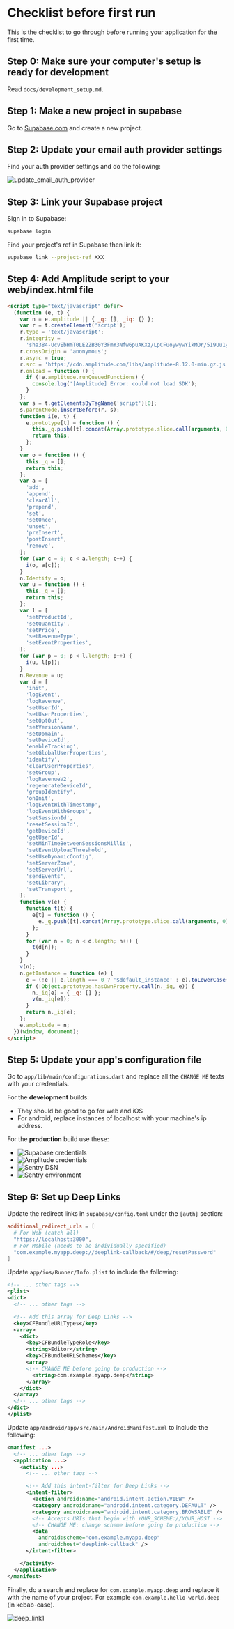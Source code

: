 # Checklist before first run

This is the checklist to go through before running your application for the
first time.

## Step 0: Make sure your computer's setup is ready for development

Read `docs/development_setup.md`.

## Step 1: Make a new project in supabase

Go to [Supabase.com](https://supabase.com) and create a new project.

## Step 2: Update your email auth provider settings

Find your auth provider settings and do the following:

![update_email_auth_provider](images/checklist_before_first_run/update_email_auth_provider.png?raw=true)

## Step 3: Link your Supabase project

Sign in to Supabase:

```sh
supabase login
```

Find your project's ref in Supabase then link it:

```sh
supabase link --project-ref XXX
```

## Step 4: Add Amplitude script to your web/index.html file

```html
<script type="text/javascript" defer>
  (function (e, t) {
    var n = e.amplitude || { _q: [], _iq: {} };
    var r = t.createElement('script');
    r.type = 'text/javascript';
    r.integrity =
      'sha384-UcvEbHmT0LE2ZB30Y3FmY3Nfw6puAKXz/LpCFuoywywYikMOr/519Uu1yNq2nL9w';
    r.crossOrigin = 'anonymous';
    r.async = true;
    r.src = 'https://cdn.amplitude.com/libs/amplitude-8.12.0-min.gz.js';
    r.onload = function () {
      if (!e.amplitude.runQueuedFunctions) {
        console.log('[Amplitude] Error: could not load SDK');
      }
    };
    var s = t.getElementsByTagName('script')[0];
    s.parentNode.insertBefore(r, s);
    function i(e, t) {
      e.prototype[t] = function () {
        this._q.push([t].concat(Array.prototype.slice.call(arguments, 0)));
        return this;
      };
    }
    var o = function () {
      this._q = [];
      return this;
    };
    var a = [
      'add',
      'append',
      'clearAll',
      'prepend',
      'set',
      'setOnce',
      'unset',
      'preInsert',
      'postInsert',
      'remove',
    ];
    for (var c = 0; c < a.length; c++) {
      i(o, a[c]);
    }
    n.Identify = o;
    var u = function () {
      this._q = [];
      return this;
    };
    var l = [
      'setProductId',
      'setQuantity',
      'setPrice',
      'setRevenueType',
      'setEventProperties',
    ];
    for (var p = 0; p < l.length; p++) {
      i(u, l[p]);
    }
    n.Revenue = u;
    var d = [
      'init',
      'logEvent',
      'logRevenue',
      'setUserId',
      'setUserProperties',
      'setOptOut',
      'setVersionName',
      'setDomain',
      'setDeviceId',
      'enableTracking',
      'setGlobalUserProperties',
      'identify',
      'clearUserProperties',
      'setGroup',
      'logRevenueV2',
      'regenerateDeviceId',
      'groupIdentify',
      'onInit',
      'logEventWithTimestamp',
      'logEventWithGroups',
      'setSessionId',
      'resetSessionId',
      'getDeviceId',
      'getUserId',
      'setMinTimeBetweenSessionsMillis',
      'setEventUploadThreshold',
      'setUseDynamicConfig',
      'setServerZone',
      'setServerUrl',
      'sendEvents',
      'setLibrary',
      'setTransport',
    ];
    function v(e) {
      function t(t) {
        e[t] = function () {
          e._q.push([t].concat(Array.prototype.slice.call(arguments, 0)));
        };
      }
      for (var n = 0; n < d.length; n++) {
        t(d[n]);
      }
    }
    v(n);
    n.getInstance = function (e) {
      e = (!e || e.length === 0 ? '$default_instance' : e).toLowerCase();
      if (!Object.prototype.hasOwnProperty.call(n._iq, e)) {
        n._iq[e] = { _q: [] };
        v(n._iq[e]);
      }
      return n._iq[e];
    };
    e.amplitude = n;
  })(window, document);
</script>
```

## Step 5: Update your app's configuration file

Go to `app/lib/main/configurations.dart` and replace all the `CHANGE ME` texts
with your credentials.

For the **development** builds:

- They should be good to go for web and iOS
- For android, replace instances of localhost with your machine's ip address.

For the **production** build use these:

- ![Supabase credentials](images/checklist_before_first_run/supabase_credentials.png?raw=true)
- ![Amplitude credentials](images/checklist_before_first_run/amplitude_credentials.png?raw=true)
- ![Sentry DSN](images/checklist_before_first_run/sentry_dsn.png?raw=true)
- ![Sentry environment](images/checklist_before_first_run/sentry_environment.png?raw=true)

## Step 6: Set up Deep Links

Update the redirect links in `supabase/config.toml` under the `[auth]` section:

```toml
additional_redirect_urls = [
  # For Web (catch all)
  "https://localhost:3000", 
  # For Mobile (needs to be individually specified)
  "com.example.myapp.deep://deeplink-callback/#/deep/resetPassword"
]
```

Update `app/ios/Runner/Info.plist` to include the following:

```xml
<!-- ... other tags -->
<plist>
<dict>
  <!-- ... other tags -->

  <!-- Add this array for Deep Links -->
  <key>CFBundleURLTypes</key>
  <array>
    <dict>
      <key>CFBundleTypeRole</key>
      <string>Editor</string>
      <key>CFBundleURLSchemes</key>
      <array>
      <!-- CHANGE ME before going to production -->
        <string>com.example.myapp.deep</string>
      </array>
    </dict>
  </array>
  <!-- ... other tags -->
</dict>
</plist>
```

Update `app/android/app/src/main/AndroidManifest.xml` to include the following:

```xml
<manifest ...>
  <!-- ... other tags -->
  <application ...>
    <activity ...>
      <!-- ... other tags -->

      <!-- Add this intent-filter for Deep Links -->
      <intent-filter>
        <action android:name="android.intent.action.VIEW" />
        <category android:name="android.intent.category.DEFAULT" />
        <category android:name="android.intent.category.BROWSABLE" />
        <!-- Accepts URIs that begin with YOUR_SCHEME://YOUR_HOST -->
        <!-- CHANGE ME: change scheme before going to production -->
        <data
          android:scheme="com.example.myapp.deep"
          android:host="deeplink-callback" />
      </intent-filter>

    </activity>
  </application>
</manifest>
```

Finally, do a search and replace for `com.example.myapp.deep` and replace it
with the name of your project. For example `com.example.hello-world.deep` (in
kebab-case).

![deep_link1](images/checklist_before_first_run/deep_link1.png?raw=true)
